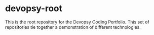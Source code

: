 # devopsy-root
This is the root repository for the Devopsy Coding Portfolio. This set of repositories tie together a demonstration of different technologies.
